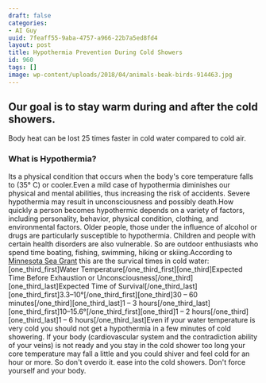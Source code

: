 ```yaml
---
draft: false
categories:
- AI Guy
uuid: 7feaff55-9aba-4757-a966-22b7a5ed8fd4
layout: post
title: Hypothermia Prevention During Cold Showers
id: 960
tags: []
image: wp-content/uploads/2018/04/animals-beak-birds-914463.jpg
---
```


## Our goal is to stay warm during and after the cold showers.
Body heat can be lost 25 times faster in cold water compared to cold air.
### What is Hypothermia? 
Its a physical condition that occurs when the body's core temperature falls to (35° C) or cooler.Even a mild case of hypothermia diminishes our physical and mental abilities, thus increasing the risk of accidents. Severe hypothermia may result in unconsciousness and possibly death.How quickly a person becomes hypothermic depends on a variety of factors, including personality, behavior, physical condition, clothing, and environmental factors. Older people, those under the influence of alcohol or drugs are particularly susceptible to hypothermia. Children and people with certain health disorders are also vulnerable. So are outdoor enthusiasts who spend time boating, fishing, swimming, hiking or skiing.According to [Minnesota Sea Grant](http://www.seagrant.umn.edu/coastal_communities/hypothermia) this are the survical times in cold water:[one\_third\_first]Water Temperature[/one\_third\_first][one\_third]Expected Time Before Exhaustion or Unconsciousness[/one\_third][one\_third\_last]Expected Time of Survival[/one\_third\_last] [one\_third\_first]3.3–10°[/one\_third\_first][one\_third]30 – 60 minutes[/one\_third][one\_third\_last]1 – 3 hours[/one\_third\_last] [one\_third\_first]10–15.6°[/one\_third\_first][one\_third]1 – 2 hours[/one\_third][one\_third\_last]1 – 6 hours[/one\_third\_last]Even if your water temperature is very cold you should not get a hypothermia in a few minutes of cold showering. If your body (cardiovascular system and the contradiction ability of your veins) is not ready and you stay in the cold shower too long your core temperature may fall a little and you could shiver and feel cold for an hour or more. So don't overdo it. ease into the cold showers. Don't force yourself and your body.